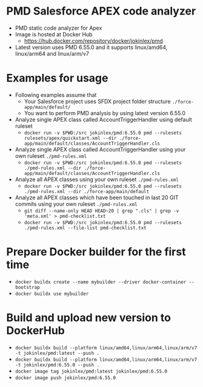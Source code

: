 # PMD Salesforce APEX code analyzer

- PMD static code analyzer for Apex
- Image is hosted at Docker Hub
  - https://hub.docker.com/repository/docker/jokinlex/pmd
- Latest version uses PMD 6.55.0 and it supports linux/amd64, linux/arm64 and linux/arm/v7

# Examples for usage

- Following examples assume that
  - Your Salesforce project uses SFDX project folder structure `./force-app/main/default/`
  - You want to perform PMD analysis by using latest version 6.55.0
- Analyze single APEX class called AccountTriggerHandler using default ruleset
  - `docker run -v $PWD:/src jokinlex/pmd:6.55.0 pmd --rulesets rulesets/apex/quickstart.xml --dir ./force-app/main/default/classes/AccountTriggerHandler.cls`
- Analyze single APEX class called AccountTriggerHandler using your own ruleset `./pmd-rules.xml`
  - `docker run -v $PWD:/src jokinlex/pmd:6.55.0 pmd --rulesets ./pmd-rules.xml --dir ./force-app/main/default/classes/AccountTriggerHandler.cls`
- Analyze all APEX classes using your own ruleset `./pmd-rules.xml`
  - `docker run -v $PWD:/src jokinlex/pmd:6.55.0 pmd --rulesets ./pmd-rules.xml --dir ./force-app/main/default`
- Analyze all APEX classes which have been touched in last 20 GIT commits using your own ruleset `./pmd-rules.xml`
  - `git diff --name-only HEAD HEAD~20 | grep ".cls" | grep -v 'meta.xml' > pmd-checklist.txt`
  - `docker run -v $PWD:/src jokinlex/pmd:6.55.0 pmd --rulesets ./pmd-rules.xml --file-list pmd-checklist.txt`

# Prepare Docker builder for the first time
- `docker buildx create --name mybuilder --driver docker-container --bootstrap`
- `docker buildx use mybuilder`

# Build and upload new version to DockerHub
- `docker buildx build --platform linux/amd64,linux/arm64,linux/arm/v7 -t jokinlex/pmd:latest --push .`
- `docker buildx build --platform linux/amd64,linux/arm64,linux/arm/v7 -t jokinlex/pmd:6.55.0 --push .`
- `docker image tag jokinlex/pmd:latest jokinlex/pmd:6.55.0`
- `docker image push jokinlex/pmd:6.55.0`